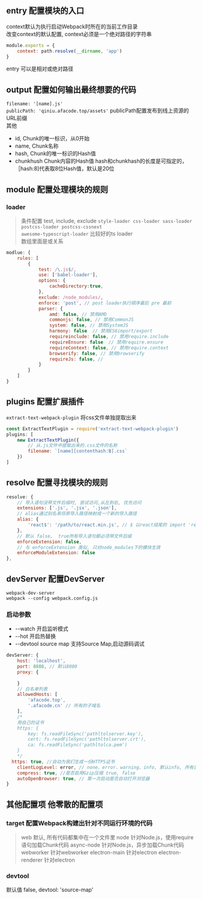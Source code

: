 ## entry 配置模块的入口
context默认为执行启动Webpack时所在的当前工作目录<br>
改变context的默认配置, context必须是一个绝对路径的字符串<br>
```js
module.exports = {
	context: path.resolve(__dirname, 'app')
}
```
entry 可以是相对或绝对路径<br>



## output 配置如何输出最终想要的代码
` filename: '[name].js' ` <br>
` publicPath: 'qiniu.afacode.top/assets' `
publicPath配置发布到线上资源的URL前缀 <br>
其他
* id, Chunk的唯一标识，从0开始
* name, Chunk名称
* hash, Chunk的唯一标识的Hash值
* chunkhush Chunk内容的Hash值
hash和chunkhash的长度是可指定的，［hash:8]代表取8位Hash值，默认是20位




## module 配置处理模块的规则
### loader
> 条件配置 test, include, exclude
` style-loader css-loader sass-loader postcss-loader postcss-cssnext ` <br>
` awesome-typescript-loader ` 比较好的ts loader <br>
数组里面是或关系
```js
modlue: {
	rules: [
		{
			test: /\.js$/,
			use: ['babel-loader'],
			options: {
				cacheDirectory:true,
			},
			exclude: /node_modules/,
			enforce: 'post', // post loader执行顺序最后 pre 最前
			parser: {
				amd: false, // 禁用AMD
				commonjs: false, // 禁用CommonJS
				system: false, // 禁用SystemJS
				harmony: false  // 禁用ES6import/export 
				requireinclude: false, // 禁用require.include
				requireEnsure: false  // 禁用require.ensure
				requireContext: false, // 禁用require.context
				browserify: false, // 禁用browserify
				requireJs: false, // 
			}
		}
	]
}
```

## plugins 配置扩展插件
` extract-text-webpack-plugin ` 将css文件单独提取出来 <br>
```js
const ExtractTextPlugin = require('extract-text-webpack-plugin')
plugins: [
	new ExtractTextPlugin({
		// 从.js文件中提取出来的.css文件的名称 
		filename: `[name][contenthash:B].css`
	})
]
```

## resolve 配置寻找模块的规则
```js
resolve: {
	// 导入语句没带文件后缀时, 尝试访问,从左到右, 优先访问
	extensions: ['.js', '.jsx', '.json'],
	// alias通过别名来将原导入路径映射成一个新的导入路径
	alias: { 
		'react$': '/path/to/react.min.js', // $ 以react结尾的 import 'react' =  import '/path/to/react.min.js' 
	},
	// 默认 false,  true所有导入语句都必须带文件后缀
	enforceExtension: false,
	// 与 enforceExtension 类似, 只对node_modules下的模块生效
	enforceModuleExtension: false
},
```

## devServer 配置DevServer
` webpack-dev-server ` <br>
` webpack --config webpack.config.js ` <br>
### 启动参数
* --watch 开启监听模式
* --hot 开启热替换
* --devtool source map  支持Source Map,启动源码调试 
```js
devServer: {
	host: 'localhost',
	port: 8888, // 默认8080
	proxy: {
		
	}
	// 白名单列表
	allowedHosts: [
		'afacode.top',
		'.afacode.cn' // 所有的子域名
	],
	/*
	用自己的证书
	https: {
		key: fs.readFileSync('pathltolserver.key'), 
		cert: fs.readFileSync('pathltolserver.crt'), 
		ca: fs.readFileSync('pathltolca.pem')
	}
	*/
  https: true, //自动为我们生成一份HTTPS证书
	clientLogLevel: error, // none、error、warning、info, 默认info, 所有类型, none, 不输出任何日志
	compress: true, //是否启用Gzip压缩 true, false
	autoOpenBrowser: true, // 第一次启动是否自动打开浏览器
}
```


## 其他配置项 他零散的配置项
### target 配置Webpack构建出针对不同运行环境的代码
> web               默认, 所有代码都集中在一个文件里
> node	            针对Node.js，使用require语句加载Chunk代码 
> async-node        针对Node.js，异步加载Chunk代码 
> webworker         针对webworker
> electron-main     针对electron
> electron-renderer 针对electron
### devtool
默认值 false, 
devtool: 'source-map'

